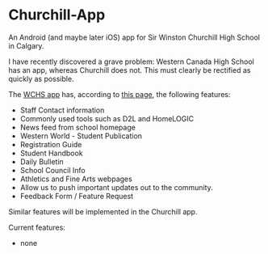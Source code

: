 # Churchill-App
An Android (and maybe later iOS) app for Sir Winston Churchill High School in Calgary.

I have recently discovered a grave problem: Western Canada High School has an app, whereas Churchill does not. This must clearly be rectified as quickly as possible.

The [WCHS app](https://itunes.apple.com/us/app/western-canada-high-school/id532207802?mt=8) has, according to [this page](http://schools.cbe.ab.ca/b816/pages/app/wchs-app.html), the following features:

* Staff Contact information
* Commonly used tools such as D2L and HomeLOGIC
* News feed from school homepage
* Western World - Student Publication
* Registration Guide
* Student Handbook
* Daily Bulletin
* School Council Info
* Athletics and Fine Arts webpages
* Allow us to push important updates out to the community.
* Feedback Form / Feature Request

Similar features will be implemented in the Churchill app.

Current features:
* none
